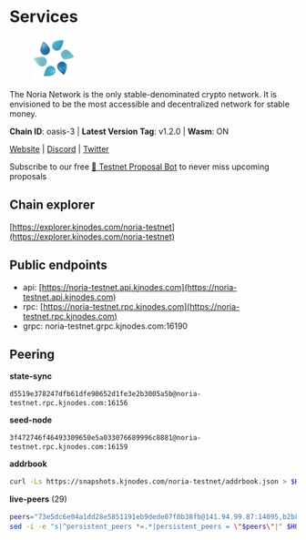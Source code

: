 # Services

<figure><img src="https://raw.githubusercontent.com/kj89/cosmos-images/main/logos/noria.png" alt=""><figcaption></figcaption></figure>

The Noria Network is the only stable-denominated  crypto network. It is envisioned to be the most  accessible and decentralized network for stable money.

**Chain ID**: oasis-3 | **Latest Version Tag**: v1.2.0 | **Wasm**: ON

[Website](https://noria.network) | [Discord](https://discord.gg/pseAWBQ6EZ) | [Twitter](https://twitter.com/NoriaNetwork)



Subscribe to our free [🤖 Testnet Proposal Bot](https://t.me/kjnodes_testnet_proposal_bot) to never miss upcoming proposals


## Chain explorer
[https://explorer.kjnodes.com/noria-testnet](https://explorer.kjnodes.com/noria-testnet)

## Public endpoints

* api: [https://noria-testnet.api.kjnodes.com](https://noria-testnet.api.kjnodes.com)
* rpc: [https://noria-testnet.rpc.kjnodes.com](https://noria-testnet.rpc.kjnodes.com)
* grpc: noria-testnet.grpc.kjnodes.com:16190

## Peering

**state-sync**

```text
d5519e378247dfb61dfe90652d1fe3e2b3005a5b@noria-testnet.rpc.kjnodes.com:16156
```

**seed-node**

```text
3f472746f46493309650e5a033076689996c8881@noria-testnet.rpc.kjnodes.com:16159
```

**addrbook**
```bash
curl -Ls https://snapshots.kjnodes.com/noria-testnet/addrbook.json > $HOME/.noria/config/addrbook.json
```

**live-peers** (29)
```bash
peers="73e5dc6e04a1dd28e5851191eb9dede07f0b38fb@141.94.99.87:14095,b2b8e67a3158e0854570c7de61812c8c6e92e4bc@65.108.206.118:61656,5eedd8cf7fefc037a6233b1991c2a3b653518560@65.108.230.113:31066,9e16c875dfce96fb492cf16c3221836eeaf71afc@65.21.82.203:56656,bb04cbb3b917efce76a8296a8411f211bad14352@159.203.5.100:26656,6b00a46b8c79deab378a8c1d5c2a63123b799e46@34.69.0.43:26656,846731f7097e684efdd6b9446d562228640e2b14@34.27.228.66:26656,5c2a752c9b1952dbed075c56c600c3a79b58c395@185.16.39.172:27316,725c9918c40ab15d4309f0dc38c0040d809babdf@65.108.233.102:33656,0fbeb25dfdae849be87d96a32050741a77983b13@34.87.180.66:26656,d80daf11b1b336027bb3f50dc67b9c8f6be153b0@195.201.195.61:29656,506b6d9ee2a697b7941d04c525faf18a17dc2dff@169.0.214.249:2010,06bea1e5ad267b8d88db3cd4ac617f48ddd9b166@65.108.199.206:33656,8336e98410c1c9b91ef86f13a3254a2b30a1a263@65.108.226.183:22156,f60568a6ed1f848857c1c6c113719c1bb687c656@65.108.105.48:22156,b55e2db9b3b63fde77462c4f5ce589252c5f45af@51.91.30.173:2009,c818c3aa14ae8183578b7be0572c2dcd75613e72@186.233.185.214:26656,4d8147a80c46ba21a8a276d55e6993353e03a734@165.22.42.220:26656,b3a4f9e9797a0ed73f3abc1eb02070212294b249@65.108.124.121:60756,8dfca3c8a308fb6e682814ba5c33623dd346e572@65.109.23.114:22156,60a15b1b7feb62b65d58cb4721340907c2092099@65.108.6.45:61656,0527144a038e67800b35c902174e3fd02cc47387@65.109.15.208:36656,e82fb793620a13e989be8b2521e94db988851c3c@165.227.113.152:26656,adb152a90a61b910feb4b2cdbd3f897251aa5452@116.202.227.117:16156,216e01ba9863a27bfe5aecc2ab4d301448a6c6e8@51.79.103.100:26656,38de00b6d88286553eb123d16846190e5c594c59@51.79.30.118:26656,efe1e1f891f785e6541ad18ff228ea61894dd980@65.21.225.10:51656,31df60c419e4e5ab122ca17d95419a654729cbb7@102.130.121.211:26656,afe93314d3d1f3b0bdc20f213983bd902263e171@18.188.137.12:26656"
sed -i -e "s|^persistent_peers *=.*|persistent_peers = \"$peers\"|" $HOME/.noria/config/config.toml
```
